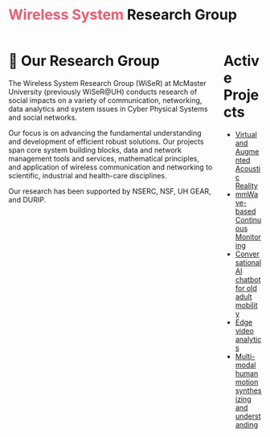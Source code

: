 # <span style="color:#f25b72">Wireless System</span> Research Group 

<div class="columns">
   <div class="column">
 <h1>🧪 Our Research Group </h1>

<p>The Wireless System Research Group (WiSeR) at McMaster University (previously WiSeR@UH) conducts research of social impacts on a variety of communication, networking, data analytics and system issues in Cyber Physical Systems and social networks.</p>

<p>Our focus is on advancing the fundamental understanding and development of efficient robust solutions. Our projects span core system building blocks, data and network management tools and services, mathematical principles, and application of wireless communication and networking to scientific, industrial and health-care disciplines.</p>

<p>Our research has been supported by NSERC, NSF, UH GEAR, and DURIP.</p>
 </div>
 <div class="column">
<h1> Active Projects </h1>
<ul>
  <li><a href="https://github.com/wisermaclab/Virtual-and-Augmented-Acoustic-Reality" target="_blank">Virtual and Augmented Acoustic Reality</a></li>
  <li><a href="https://github.com/wisermaclab/mmWave-based-Continuous-Monitoring" target="_blank">mmWave-based Continuous Monitoring</a></li>
  <li><a href="https://github.com/wisermaclab/Conversational-AI-chatbot-for-old-adult-mobility" target="_blank">Conversational AI chatbot for old adult mobility</a></li>
  <li><a href="https://github.com/wisermaclab/Edge-video-analytics" target="_blank">Edge video analytics</a></li>
  <li><a href="https://github.com/wisermaclab/Multi-modal-human-motion-synthesizing-and-understanding" target="_blank">Multi-modal human motion synthesizing and understanding</a></li>
</ul>
  </div>
</div>


